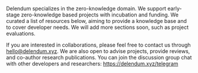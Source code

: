 Delendum specializes in the zero-knowledge domain. We support early-stage zero-knowledge based projects with incubation and funding. We curated a list of resources below, aiming to provide a knowledge base and to cover developer needs. We will add more sections soon, such as project evaluations.

If you are interested in collaborations, please feel free to contact us through hello@delendum.xyz. We are also open to advise projects, provide reviews, and co-author research publications. You can join the discussion group chat with other developers and researchers: https://delendum.xyz/telegram
